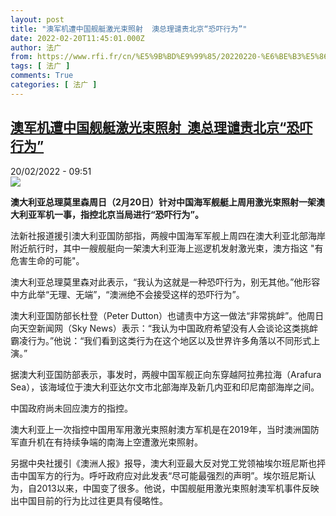 ```yaml
---
layout: post
title: "澳军机遭中国舰艇激光束照射  澳总理谴责北京“恐吓行为”"
date: 2022-02-20T11:45:01.000Z
author: 法广
from: https://www.rfi.fr/cn/%E5%9B%BD%E9%99%85/20220220-%E6%BE%B3%E5%86%9B%E6%9C%BA%E9%81%AD%E4%B8%AD%E5%9B%BD%E8%88%B0%E8%89%87%E6%BF%80%E5%85%89%E6%9D%9F%E7%85%A7%E5%B0%84-%E6%BE%B3%E6%80%BB%E7%90%86%E8%B0%B4%E8%B4%A3%E5%8C%97%E4%BA%AC-%E6%81%90%E5%90%93%E8%A1%8C%E4%B8%BA
tags: [ 法广 ]
comments: True
categories: [ 法广 ]
---
```

<!--1645357501000-->
[澳军机遭中国舰艇激光束照射  澳总理谴责北京“恐吓行为”](https://www.rfi.fr/cn/%E5%9B%BD%E9%99%85/20220220-%E6%BE%B3%E5%86%9B%E6%9C%BA%E9%81%AD%E4%B8%AD%E5%9B%BD%E8%88%B0%E8%89%87%E6%BF%80%E5%85%89%E6%9D%9F%E7%85%A7%E5%B0%84-%E6%BE%B3%E6%80%BB%E7%90%86%E8%B0%B4%E8%B4%A3%E5%8C%97%E4%BA%AC-%E6%81%90%E5%90%93%E8%A1%8C%E4%B8%BA)
------

<div>
<div>20/02/2022 - 09:51</div><img src="https://s.rfi.fr/media/display/1f3f339e-7cdd-11ec-be00-005056a90284/w:1280/p:16x9/0ec87ec561fb96fa6a6095beda82046f9af3836c.jpg"><p><strong>                    澳大利亚总理莫里森周日（2月20日）针对中国海军舰艇上周用激光束照射一架澳大利亚军机一事，指控北京当局进行“恐吓行为”。                </strong></p><div >                    <p>法新社报道援引澳大利亚国防部指，两艘中国海军军舰上周四在澳大利亚北部海岸附近航行时，其中一艘舰艇向一架澳大利亚海上巡逻机发射激光束，澳方指这 "有危害生命的可能"。</p><p>澳大利亚总理莫里森对此表示，“我认为这就是一种恐吓行为，别无其他。”他形容中方此举“无理、无端”，“澳洲绝不会接受这样的恐吓行为”。</p><p>澳大利亚国防部长杜登（Peter Dutton）也谴责中方这一做法“非常挑衅”。他周日向天空新闻网（Sky News）表示：“我认为中国政府希望没有人会谈论这类挑衅霸凌行为。”他说：“我们看到这类行为在这个地区以及世界许多角落以不同形式上演。”</p><p>据澳大利亚国防部表示，事发时，两艘中国军舰正向东穿越阿拉弗拉海（Arafura Sea），该海域位于澳大利亚达尔文市北部海岸及新几内亚和印尼南部海岸之间。</p><p>中国政府尚未回应澳方的指控。</p><p>澳大利亚上一次指控中国用军用激光束照射澳方军机是在2019年，当时澳洲国防军直升机在有持续争端的南海上空遭激光束照射。</p><p>另据中央社援引《澳洲人报》报导，澳大利亚最大反对党工党领袖埃尔班尼斯也抨击中国军方的行为。呼吁政府应对此发表“尽可能最强烈的声明”。埃尔班尼斯认为，自2013以来，中国变了很多。他说，中国舰艇用激光束照射澳军机事件反映出中国目前的行为比过往更具有侵略性。</p>                                            <div data-selfpromo-newsletter>    </div>    <div data-selfpromo-app>    </div>                </div>
</div>
